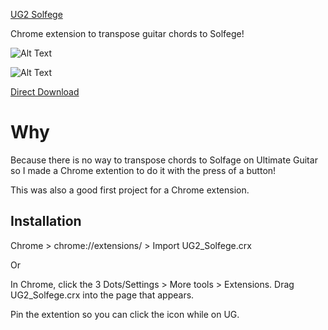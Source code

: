 [UG2 Solfege]()

Chrome extension to transpose guitar chords to Solfege!

![Alt Text](https://media.giphy.com/media/dk2JTfeNICyHJmseiZ/giphy.gif)



![Alt Text](https://media.giphy.com/media/5ornuAoIxepT3aZikU/giphy.gif)


[Direct Download]()

# Why

Because there is no way to transpose chords to Solfage on Ultimate Guitar so I made a Chrome extention to do it with the press of a button!

This was also a good first project for a Chrome extension.

## Installation

Chrome > chrome://extensions/ > Import UG2_Solfege.crx

Or

In Chrome, click the 3 Dots/Settings > More tools > Extensions. Drag UG2_Solfege.crx into the page that appears.

Pin the extention so you can click the icon while on UG.

